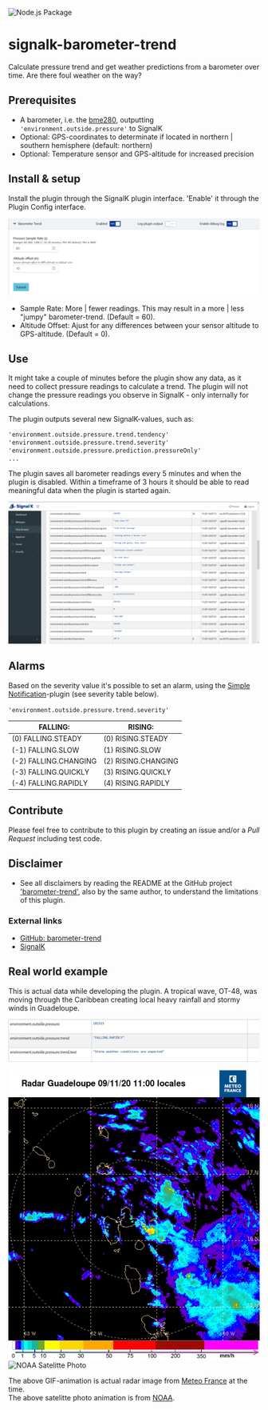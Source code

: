 ![Node.js Package](https://github.com/oyve/signalk-barometer-trend/workflows/Node.js%20Package/badge.svg)

# signalk-barometer-trend
Calculate pressure trend and get weather predictions from a barometer over time. Are there foul weather on the way?

## Prerequisites
- A barometer, i.e. the [bme280](https://www.google.com/search?client=firefox-b-d&q=bme280), outputting `'environment.outside.pressure'` to SignalK
- Optional: GPS-coordinates to determinate if located in northern | southern hemisphere (default: northern)
- Optional: Temperature sensor and GPS-altitude for increased precision

## Install & setup
Install the plugin through the SignalK plugin interface. 'Enable' it through the Plugin Config interface.

![SignalK Plugin Config](/images/pluginConfig.png)

- Sample Rate: More | fewer readings. This may result in a more | less "jumpy" barometer-trend. (Default = 60).
- Altitude Offset: Ajust for any differences between your sensor altitude to GPS-altitude. (Default = 0).

## Use
It might take a couple of minutes before the plugin show any data, as it need to collect pressure readings to calculate a trend. The plugin will not change the pressure readings you observe in SignalK - only internally for calculations.

The plugin outputs several new SignalK-values, such as:

```
'environment.outside.pressure.trend.tendency'
'environment.outside.pressure.trend.severity'
'environment.outside.pressure.prediction.pressureOnly'
...
```

The plugin saves all barometer readings every 5 minutes and when the plugin is disabled. Within a timeframe of 3 hours it should be able to read meaningful data when the plugin is started again.

![SignalK Data Browser](/images/signalk_barometer_trend.png)

## Alarms
Based on the severity value it's possible to set an alarm, using the [Simple Notification](https://github.com/sbender9/signalk-simple-notifications)-plugin (see severity table below).

`'environment.outside.pressure.trend.severity'`

FALLING: | RISING:
------------ | -------------
(0) FALLING.STEADY | (0) RISING.STEADY
(-1) FALLING.SLOW | (1) RISING.SLOW
(-2) FALLING.CHANGING | (2) RISING.CHANGING
(-3) FALLING.QUICKLY | (3) RISING.QUICKLY
(-4) FALLING.RAPIDLY | (4) RISING.RAPIDLY

## Contribute
Please feel free to contribute to this plugin by creating an issue and/or a *Pull Request* including test code.

## Disclaimer
- See all disclaimers by reading the README at the GitHub project ['barometer-trend'](https://github.com/oyve/barometer-trend), also by the same author, to understand the limitations of this plugin.

### External links
* [GitHub: barometer-trend](https://github.com/oyve/barometer-trend)
* [SignalK](http://signalk.org/)

## Real world example
This is actual data while developing the plugin. A tropical wave, OT-48, was moving through the Caribbean creating local heavy rainfall and stormy winds in Guadeloupe.

![SigK Pressure Trend](/images/sigk_pressuretrend.jpg)

![Meteo France - Guadeloupe Radar](/images/anim_radar_guad_mf_com.gif)
<img src="/images/noaa_carib_anim.gif" width="600" alt="NOAA Satelitte Photo">

The above GIF-animation is actual radar image from [Meteo France](http://www.meteo.fr/temps/domtom/antilles/pack-public/animation/anim_radar_mart_mf_com.html) at the time.\
The above satelitte photo animation is from [NOAA](https://www.nhc.noaa.gov/satellite.php).